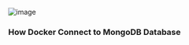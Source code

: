 ![image](https://github.com/user-attachments/assets/f8c0b210-6199-4e2c-adcf-469dce4e1003)
### How Docker Connect to MongoDB Database 
